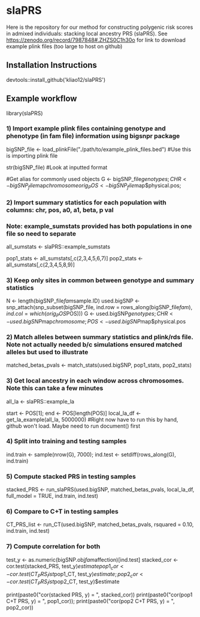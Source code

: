 # slaPRS
Here is the repository for our method for constructing polygenic risk scores in admixed individuals: stacking local ancestry PRS (slaPRS). See https://zenodo.org/record/7987848#.ZHZS0C1h30o for link to download example plink files (too large to host on github)

## Installation Instructions
devtools::install_github('kliao12/slaPRS')

## Example workflow
library(slaPRS)

### 1) Import example plink files containing genotype and phenotype (in fam file) information using bigsnpr package
bigSNP_file <- load_plinkFile("./path/to/example_plink_files.bed") #Use this is importing plink file 

str(bigSNP_file) #Look at inputted format

#Get alias for commonly used objects
G   <- bigSNP_file$genotypes; CHR <- bigSNP_file$map$chromosome
orig_POS <- bigSNP_file$map$physical.pos; 

### 2) Import summary statistics for each population with columns: chr, pos, a0, a1, beta, p val
### Note: example_sumstats provided has both populations in one file so need to separate
all_sumstats <- slaPRS::example_sumstats

pop1_stats <- all_sumstats[,c(2,3,4,5,6,7)]
pop2_stats <- all_sumstats[,c(2,3,4,5,8,9)]

### 3) Keep only sites in common between genotype and summary statistics
N <- length(bigSNP_file$fam$sample.ID)
used.bigSNP <- snp_attach(snp_subset(bigSNP_file, ind.row = rows_along(bigSNP_file$fam), ind.col = which(orig_POS %in% all_sumstats$POS)))
G <- used.bigSNP$genotypes; CHR <- used.bigSNP$map$chromosome; POS <- used.bigSNP$map$physical.pos

### 2) Match alleles between summary statistics and plink/rds file. Note not actually needed b/c simulations ensured matched alleles but used to illustrate
matched_betas_pvals <- match_stats(used.bigSNP, pop1_stats, pop2_stats)

### 3) Get local ancestry in each window across chromosomes. Note this can take a few minutes
all_la <- slaPRS::example_la

start <- POS[1]; end <- POS[length(POS)]
local_la_df <- get_la_example(all_la, 5000000) #Right now have to run this by hand, github won't load. Maybe need to run document() first

### 4) Split into training and testing samples 
ind.train <- sample(nrow(G), 7000); ind.test <- setdiff(rows_along(G), ind.train)

### 5) Compute stacked PRS in testing samples
stacked_PRS <- run_slaPRS(used.bigSNP, matched_betas_pvals, local_la_df, full_model = TRUE, ind.train, ind.test)

### 6) Compare to C+T in testing samples 
CT_PRS_list <- run_CT(used.bigSNP, matched_betas_pvals, rsquared = 0.10, ind.train, ind.test)

### 7) Compute correlation for both
test_y <- as.numeric(bigSNP.obj$fam$affection)[ind.test]
stacked_cor <- cor.test(stacked_PRS, test_y)$estimate
pop1_cor <- cor.test(CT_PRS_list$pop1_CT, test_y)$estimate; pop2_cor <- cor.test(CT_PRS_list$pop2_CT, test_y)$estimate

print(paste0("cor(stacked PRS, y) = ", stacked_cor))
print(paste0("cor(pop1 C+T PRS, y) = ", pop1_cor)); print(paste0("cor(pop2 C+T PRS, y) = ", pop2_cor))
